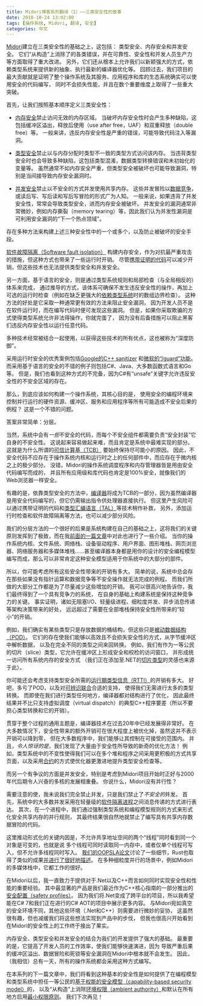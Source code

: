 ```yaml
---
title: Midori博客系列翻译（1）——三类安全性的故事
date: 2018-10-24 13:02:00
tags: [操作系统, Midori, 翻译, 安全]
categories: 中文
---
```


<!-- 
[Midori](/2015/11/03/blogging-about-midori) was built on a foundation of three
kinds of safety: type, memory, and concurrency-safety.  These safeties eliminated
whole classes of bugs "by-construction" and delivered significant improvements in
areas like reliability, security, and developer productivity.  They also fundamentally
allowed us to depend on the type system in new and powerful ways, to deliver new
abstractions, perform novel compiler optimizations, and more.  As I look back,
the biggest contribution of our project was proof that an entire operating
system and its ecosystem of services, applications, and libraries could indeed
be written in safe code, without loss of performance, and with some quantum
leaps forward in several important dimensions. 
-->

[Midori](/2018/10/20/midori/0-blogging-about-midori/)建立在三类安全性的基础之上，这包括：
类型安全、内存安全和并发安全。 
它们“从构造”上消除了的各类错误，并在可靠性、安全性和开发人员生产力等方面取得了重大改进。 
另外，它们还从根本上允许我们以新颖强大的方式，依赖类型系统来提供新的抽象、执行最新的编译器优化等。 
回顾过去，我们项目的最大贡献就是证明了整个操作系统及其服务、应用程序和库的生态系统确实可以使用安全的代码编写，
同时不会损失性能，并且在数个重要维度上取得了一些重大突破。

<!-- 
First, let us define the three safeties, in foundational order: 
-->
首先，让我们按照基本顺序定义三类安全性：

<!-- 
* [Memory Safety](https://en.wikipedia.org/wiki/Memory_safety) prohibits access
  to invalid regions of memory.  Numerous flaws arise when memory safety is
  violated, including buffer overflow, use after free, and double frees. 
  Generally speaking, violation of memory safety is a critical error that can
  lead to exploits such as code injection. 
-->
* [内存安全](https://en.wikipedia.org/wiki/Memory_safety)禁止访问无效的内存区域。
  当破坏内存安全性时会产生多种缺陷，这包括缓冲区溢出，释放后使用（use after free，UAF）和双重释放（double free）等。
  一般来讲，违反内存安全性是严重的错误，可能导致代码注入等漏洞。

<!-- 
* [Type Safety](https://en.wikipedia.org/wiki/Type_safety) prohibits use of
  memory that is at odds with the type allocated within that memory.  Numerous
  flaws arise when type safety is violated, including type confusion, casting
  errors, and uninitialized variables.  Although generally less severe than
  memory safety violations, type safety violations can lead to exploits,
  particularly when exposing pathways to memory safety holes. 
-->
* [类型安全](https://zh.wikipedia.org/wiki/%E5%9E%8B%E5%88%A5%E5%AE%89%E5%85%A8)禁止以与内存分配时类型不一致的类型方式访问该内存。
  当违背类型安全时也会导致多种缺陷，这包括类型混淆，数据类型转换错误和未初始化的变量等。 
  虽然通常不如内存安全严重，但类型安全被破坏也可能导致漏洞，特别是当间接导致内存安全漏洞时。

<!-- 
* [Concurrency Safety](https://en.wikipedia.org/wiki/Thread_safety) prohibits
  unsafe concurrent use of shared memory.  These concurrency hazards are widely
  known in the form of [data races](
  https://en.wikipedia.org/wiki/Race_condition), or read-write, write-read, and
  write-write hazards.   Generally speaking, if concurrency safety is violated,
  it can frequently lead to type, and therefore memory, safety being violated.
  These exploits are often quite subtle -- like tearing memory -- and we often
  said that concurrency vulnerabilities are the "next frontier" of exploitable
  security holes. 
-->
* [并发安全](https://en.wikipedia.org/wiki/Thread_safety)禁止以不安全的方式并发使用共享内存。
  这些并发冒险以[数据竞争](https://en.wikipedia.org/wiki/Race_condition)，或读后写、写后读和写后写冒险的形式广为人知。
  一般来说，如果违背了并发安全性，常常会导致类型安全，进而内存安全被破坏。 
  并发安全的漏洞通常非常微妙，例如内存撕裂（memory tearing）等，因此我们认为并发性漏洞是可利用安全漏洞的“下一个热点领域”。

<!-- 
Many approaches exist to establish one or more of these safeties, and/or
safeguard against violations. 
-->
存在多种方法来构建上述三种安全性中的一个或多个，以及防止被破坏的安全手段。

<!-- 
[Software fault isolation](http://www.cs.cmu.edu/~srini/15-829/readings/sfi.pdf)
establishes memory safety as a backstop against the most severe exploits.  This
comes at some runtime cost, although [proof carrying code](
https://en.wikipedia.org/wiki/Proof-carrying_code) can lessen it.  These
techniques don't deliver all the added benefits of type and concurrency safety. 
-->

[软件故障隔离（Software fault isolation）](http://www.cs.cmu.edu/~srini/15-829/readings/sfi.pdf)
构建内存安全，作为对抗最严重攻击的措施，但这种方式也带来了一些运行时开销。
尽管[携带证明的代码](https://en.wikipedia.org/wiki/Proof-carrying_code)可以减少开销，但这些技术也无法提供类型安全和并发安全。

<!-- 
Language-based safety, on the other hand, is done through a system of type
system rules and local checks (as opposed to global) that, inductively, ensure
certain operations do not occur, plus optional runtime checks (like array bounds
checking in the absence of a more capable [dependent type system](
https://en.wikipedia.org/wiki/Dependent_type)).  The benefits of this approach
are often a more productive approach to stopping safety holes because a developer
finds them while writing his or her code, rather than at runtime.  But if you can
trick the type system into permitting an illegal operation, you're screwed,
because there is no backstop to prevent hackers from violating memory safety in
order to running arbitrary code, for example. 
-->
另一方面，基于语言的安全，则是通过类型系统规则和局部检查（与全局相反的）体系来完成，
通过推导的方式，该体系可确保不发生违反安全性的操作，再加上可选的运行时检查（例如在缺乏更强大的[依赖类型系统](https://zh.wikipedia.org/wiki/%E4%BE%9D%E8%B5%96%E7%B1%BB%E5%9E%8B)时的数组边界检查）。 
这种方法的好处是它采取一种通常更有效的方法来阻止安全漏洞，
因为开发人员不是在软件运行时，而在编写代码时便可发现这些漏洞。 
但是，如果你采取欺骗的方式使得类型系统允许非法得操作，你就完蛋了，
因为没有后备措施可以阻止黑客们违反内存安全性以运行任意代码。

<!-- 
Multiple techniques are frequently used in conjunction with another, something
called "defense in depth," in order to deliver the best of all of these
techniques. 
-->
多种技术经常被结合一起使用，以获得这些技术的所有优点，这也被称为“深度防御”。

<!-- 
Good examples of the runtime approach to safety include [Google's C++ sanitizers](
https://github.com/google/sanitizers) and [Microsoft's "/guard" feature](
http://blogs.msdn.com/b/vcblog/archive/2014/12/08/visual-studio-2015-preview-work-in-progress-security-feature.aspx).
Good examples of the language approach include C#, Java, most functional
languages, Go, etc.  We can see some cracks already, however, since C# has the
`unsafe` keyword which permits unsafe regions that violate safety. 
-->
采用运行时安全的优秀案例包括[Google的C++ sanitizer](https://github.com/google/sanitizers)
和[微软的“/guard”功能](http://blogs.msdn.com/b/vcblog/archive/2014/12/08/visual-studio-2015-preview-work-in-progress-security-feature.aspx)。 
而采用基于语言的安全的不错的例子则包括C#、Java、大多数函数式语言和Go等。
但是，我们也看到这种方式的不完备，因为C#有“unsafe”关键字允许违反安全性的不安全区域的存在。

<!-- 
So, anyway, how do you build an operating system, whose central purpose is to
control hardware resources, buffers, services and applications running in
parallel, and so on, all of which are pretty damn unsafe things, using a safe
programming environment?  Great question. 
-->
那么，到底应该如何构建一个操作系统，其核心目的是，
使用安全的编程环境来控制并行运行的硬件资源、缓冲区、服务和应用程序等所有可能造成不安全后果的例程？ 
这是一个不错的问题。

<!-- The answer is surprisingly simple: layers. -->
答案非常简单：分层。

<!-- 
There was of course _some_ unsafe code in the system.  Each unsafe component was
responsible for "encapsulating" its unsafety.  This is easier said than done,
and was certainly the hardest part of the system to get right.  Which is why
this so-called [trusted computing base](
https://en.wikipedia.org/wiki/Trusted_computing_base) (TCB) always remained as
small as we could make it.  Nothing above the OS kernel and runtime was meant to
employ unsafe code, and very little above the microkernel did.  Yes, our OS
scheduler and memory manager was written in safe code.  And all application-
level and library code was most certainly 100% safe, like our entire web browser. 
-->
当然，系统中会有*一些*不安全的代码，而每个不安全组件都需要负责“安全封装”它自身的不安全性。 
这说起来容易做起来难，而且肯定是系统中最难实现的部分。 
这就是为什么所谓的[可信计算基（TCB）](https://zh.wikipedia.org/wiki/%E5%8F%AF%E4%BF%A1%E8%AE%A1%E7%AE%97%E5%9F%BA)
要始终保持尽可能小的原因。
因此，不安全代码不应存在于操作系统内核和运行时之上的任何部件中，而应存在于微内核之上的极少部分。 
没错，Midori的操作系统调度程序和内存管理器皆是用由安全代码编写而成的，
并且所有应用级和库代码也肯定是100%安全，就像我们的Web浏览器一样安全。

<!-- 
One interesting aspect of relying on type safety was that [your compiler](
https://en.wikipedia.org/wiki/Bartok_(compiler)) becomes part of your TCB.
Although our compiler was written in safe code, it emitted instructions for the
processor to execute.  The risk here can be remedied slightly by techniques like
proof-carrying code and [typed assembly language](
https://en.wikipedia.org/wiki/Typed_assembly_language) (TAL).  Added runtime
checks, a la software fault isolation, can also lessen some of this risk. 
-->
有趣的是，依靠类型安全的方法中，[编译器](https://en.wikipedia.org/wiki/Bartok_(compiler))将成为TCB的一部分，因为虽然编译器是用安全代码编写的，但它仍需输出指令供处理器直接执行。 
但这里产生风险可以通过携带证明的代码和[类型汇编语言（TAL）](https://en.wikipedia.org/wiki/Typed_assembly_language)等技术稍作补救，
另外，添加运行时检查和软件故障隔离等方法，也可以减少部分风险。

<!-- 
A nice consequence of our approach was that the system was built upon itself.
This was a key principle we took to an extreme.  I covered it a bit [in a prior
article](http://joeduffyblog.com/2014/09/10/software-leadership-7-codevelopment-is-a-powerful-thing/).
But when you've got an OS kernel, filesystem, networking stack, device drivers,
UI and graphics stack, web browser, web server, multimedia stack, ..., and even
the compiler itself, all written in your safe programming model, you can be
pretty sure it will work for mostly anything you can throw at it. 
-->
我们的分层方法的一个很好的后果是系统构建在自己的基础之上，这将我们的关键原则发挥到了极致，而在我[前面的一篇文章](http://joeduffyblog.com/2014/09/10/software-leadership-7-codevelopment-is-a-powerful-thing/)中对此也进行了一些介绍。 
当你的操作系统内核、文件系统、网络栈、设备驱动程序、用户界面、图形堆栈、网页浏览器、网络服务器和多媒体堆栈……甚至编译器本身都是用你的设计的安全编程模型编写而成，那么可以非常肯定这种安全模型适用于你系统中的大部分的部件。

<!-- 
You may be wondering what all this safety cost.  Simply put, there are things
you can't do without pointer arithmetic, data races, and the like.  Much of
what we did went into minimizing these added costs.  And I'm happy to say, in the
end, we did end up with a competitive system.  Building the system on itself was
key to keeping us honest.  It turns out architectural decisions like no blocking
IO, lightweight processes, fine grained concurrency, asynchronous message
passing, and more, far outweighed the "minor" costs incurred by requiring safety
up and down the stack. 
-->
所以，你可能考虑所有这些安全性带来的开销有多大。
简单的说，系统中总会存在那些如果没有指针运算和数据竞争等不安全操作就无法完成的例程。
而我们所做的大部分工作都是为了尽量减少这些增加的开销。 
我可以很高兴地告诉你，我们最终得到了一个具有竞争力的系统，
在自身的基础上构建系统是保持这种竞争力的关键。
事实证明，诸如无阻塞I/O、轻量级进程、细粒度并发、异步消息传递等架构决策带来的好处，
远远超过了需要在全部堆栈保持安全性所带来的“较小”的开销。

<!-- 
For example, we did have certain types that were just buckets of bits.  But these
were just [PODs](https://en.wikipedia.org/wiki/Passive_data_structure).  This
allowed us to parse bits out of byte buffers -- and casting to and fro between
different wholly differnt "types" -- efficiently and without loss of safety.
We had a first class slicing type that permit us to form safe, checked windows
over buffers, and unify the way we accessed all memory in the system
([the slice type](https://github.com/joeduffy/slice.net) we're adding to .NET
was inspired by this). 
-->
例如，我们确实有某些类型只是存放数据的桶结构，但这些只是[被动数据结构（POD）](https://en.wikipedia.org/wiki/Passive_data_structure)。 
它们的存在使我们能够以高效且不会损失安全性的方式，从字节缓冲区中解析数据，
以及在完全不同的类型之间来回转换。 
例如，我们有作为一等公民的切片（slice）类型，它允许在缓冲区上形成安全和校检的访问窗口，
并形成统一访问所有系统内存的安全方式
（我们正在添加至.NET的[切片类型](https://github.com/joeduffy/slice.net)的灵感也来源于此）。

<!-- 
You might also wonder about the [RTTI](
https://en.wikipedia.org/wiki/Run-time_type_information) overheads required to
support type safety.  Well, thanks to PODs, and proper support for [
discriminated unions](https://en.wikipedia.org/wiki/Tagged_union), we didn't
need to cast things all that much.  And anywhere we did, the compiler optimized
the hell out of the structures.  The net result wasn't much more than what a
typical C++ program has just to support virtual dispatch (never mind casting). 
-->
你可能还会考虑支持类型安全所需的[运行期类型信息（RTTI）](https://zh.wikipedia.org/wiki/%E5%9F%B7%E8%A1%8C%E6%9C%9F%E5%9E%8B%E6%85%8B%E8%A8%8A%E6%81%AF)的开销有多大。 
好吧，多亏了POD，以及对[可辨识联合](https://zh.wikipedia.org/zh-cn/%E6%A0%87%E7%AD%BE%E8%81%94%E5%90%88)合适的支持，
使得我们无需进行太多的类型转换。
而即使在我们进行类型任何地方，编译器都对结构进行了优化，
因此最终结果并不比只支持虚拟调度（virtual dispatch）的典型C++程序要差（所以不要担心类型转换和它的开销）。

<!-- A general theme that ran throughout this journey is that compiler technology has
advanced tremeodusly in the past 20 years.  In most cases, safety overheads can
be optimized very aggressively.  That's not to say they drop to zero, but we were
able to get them within the noise for most interesting programs.  And --
surprisingly -- we found plenty of cases where safety _enabled_ new, novel
optimization techniques!  For example, having immutability in the type system
permit us to share pages more aggressively across multiple heaps and programs;
teaching the optimizer about [contracts](
https://en.wikipedia.org/wiki/Design_by_contract) let us more aggressively hoist
type safety checks; and so on. -->
贯穿于整个过程的通用主题是，编译器技术在过去20年中已经发展得非常好。 
在大多数情况下，安全性带来的额外开销可在很大程度上被优化掉，虽然这并不表示开销可以降到零，
但在大多数程序中，我们能够让其控制在可接受的范围内。 
并且，*令人惊讶的是*，我们发现了大量由于安全性所导致的新奇的优化方法！
例如，类型系统中的不变性使得我们可以在多个堆和程序之间采用更积极的方式共享页面，以及采用[合约](https://en.wikipedia.org/wiki/Design_by_contract)的方式使优化器更激进地提升类型安全检查等。

<!--
Another controversial area was concurrency safety.  Especially given that the
start of the project overlapped with the heady multicore days of the late 2000s.
What, no parallelism, you ask? 
-->
而另一个有争议的方面是并发安全，特别是考虑到Midori项目开始时正好与2000年代后期令人兴奋的多核的发展相重叠。 
你说什么，Midori没有并行性？

<!-- 
Note that I didn't say we banned concurrency altogether, just that we banned
_unsafe_ concurrency.  First, most concurrency in the system was expressed using
message passing between lightweight [software isolated processes](
http://research.microsoft.com/apps/pubs/default.aspx?id=71996).  Second, within
a process, we formalized the rules of safe shared memory parallelism, enforced
through type system and programming model rules.  The net result was that you
couldn't write a shared memory data race. 
-->
需要注意的使，我未说我们完全禁止并发，只是我们禁止了*不安全的*并发。 
首先，系统中的大多数并发采用在轻量级的[软件隔离进程](http://research.microsoft.com/apps/pubs/default.aspx?id=71996)之间消息传递的方式进行表达。 
其次，在一个进程中，我们通过强制类型系统和编程模型规则的方式来形式化安全共享内存的并行规则，
其最终结果很自然地就禁止了编写具有共享内存数据冒险的代码。

<!-- 
They key insight driving the formalism here was that no two "threads" sharing an
address space were permitted to see the same object as mutable at the same time.
Many could read from the same memory at once, and one could write, but multiple
could not write at once.  A few details were discussed in [our OOPSLA paper](
http://research.microsoft.com/apps/pubs/default.aspx?id=170528), and Rust
achieved a similar outcome [and documented it nicely](
http://blog.rust-lang.org/2015/04/10/Fearless-Concurrency.html).  It worked well
enough for many uses of fine-grained parallelism, like our multimedia stack. 
-->
这里推动形式化的关键内因是，不允许共享地址空间的两个“线程”同时看到同一个对象是可变的，也就是说
多个线程可同时读取同一内存中，或者仅单个线程可写入，但不允许多线程同时写入。 
[我们的OOPSLA论文](http://research.microsoft.com/apps/pubs/default.aspx?id=170528)讨论了一些细节，Rust也取得了类似的成果[并进行了很好地描述](https://blog.rust-lang.org/2015/04/10/Fearless-Concurrency.html)。 
在多种细粒度并行的场景中，例如Midori的多媒体栈中，它都工作的很好。

<!-- 
Since Midori, I've been working to bring some of our key lessons about how to
achieve simultaneous safety and performance to both .NET and C++.  Perhaps the
most visible artifact are the [safety profiles](
https://github.com/isocpp/CppCoreGuidelines/blob/master/CppCoreGuidelines.md#S-profile)
we recently launched as part of the C++ Core Guidelines effort.  I expect more
to show up in C# 7 and the C# AOT work we're doing right now as we take .NET
cross-platform.  Midori was greenfield, whereas these environments require
delicate compromises, which has been fun, but slowed down some of the transfer
of these ideas into production.  I'm happy to finally start seeing some of it
bearing fruit. 
-->
在Midori以后，我一直致力于提供对于.Net以及C++而言如何同时实现安全性和性能的重要经验。
其中最显著的产品是我们最近作为C++核心指南的一部分推出的[安全配置（safety profiles）](https://github.com/isocpp/CppCoreGuidelines/blob/master/CppCoreGuidelines.md#S-profile)。 
因为我们将.Net变成了跨平台的项目，所以我希望能在C# 7和我们正在进行的C# AOT的项目中展示更多内容。
与Midori宛如真空的安全环境不同，其他这些环境（.Net和C++）则需要进行微妙的妥协，
这虽然很有趣，但也减缓我们将这些想法实现到产品中的步伐，
但我也很高兴开始看到在Midori的安全性上的工作终于接出了果实。

<!-- 
The combination of memory, type, and concurrency safety gave us a powerful
foundation to stand on.  Most of all, it delivered a heightened level of
developer productivity and let us move fast.  The extremely costly buffer
overflows, data races, deadlocks, and so on, simply did not happen.
Someday all operating systems will be written this way. 
-->
内存安全、类型安全和并发安全的结合为我们的开发提供了强大的基础。 
最重要的是，它提高了开发人员的工作效率，使我们能够快速演进，因为
导致严重后果的缓冲区溢出、数据冒险和死锁等安全漏洞在Midori中根本就不会发生。
因此，（我相信）总有一天，所有的操作系统都会采用这种方式编写。

<!--
In the next article in this series, we'll look at how this foundational safety
let us deliver a [capability-based security model](
https://en.wikipedia.org/wiki/Capability-based_security) that was first class in
the programming model and type system, and brought the same "by-construction"
solution to eliminating [ambient authority](
https://en.wikipedia.org/wiki/Ambient_authority) and enabling the [
principle of least privilege](https://en.wikipedia.org/wiki/Principle_of_least_privilege)
everywhere, by default, in a big way.  See you next time. 
-->
在本系列的下一篇文章中，我们将看到这种基本的安全性是如何提供了在编程模型和类型系统中担任一等公民的[基于权能的安全模型（capability-based security model）](https://en.wikipedia.org/wiki/Capability-based_security)的，
以及“从构造”上消除[环境权限（ambient authority）](https://en.wikipedia.org/wiki/Ambient_authority)和默认在所有地方启用[最小权限原则](https://zh.wikipedia.org/wiki/%E6%9C%80%E5%B0%8F%E6%9D%83%E9%99%90%E5%8E%9F%E5%88%99)。
我们下次再见！
